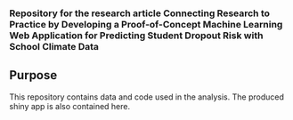 ### Repository for the research article Connecting Research to Practice by Developing a Proof-of-Concept Machine Learning Web Application for Predicting Student Dropout Risk with School Climate Data

## Purpose
This repository contains data and code used in the analysis. The produced shiny app is also contained here.
